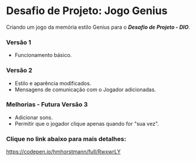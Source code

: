 # Desafio de Projeto: Jogo Genius

Criando um jogo da memória estilo Genius para o **_Desafio de Projeto - DIO_**.


### Versão 1

 - Funcionamento básico.

### Versão 2

 - Estilo e aparência modificados.
 - Mensagens de comunicação com o Jogador adicionadas.

### Melhorias - Futura Versão 3

 - Adicionar sons.
 - Permitir que o jogador clique apenas quando for "sua vez".
 
 ### Clique no link abaixo para mais detalhes:
 
 https://codepen.io/hmhorstmann/full/RwxwrLY
